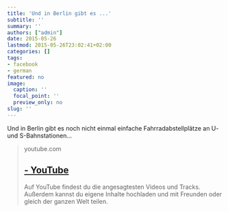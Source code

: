 ```yaml
---
title: 'Und in Berlin gibt es ...'
subtitle: ''
summary: ''
authors: ["admin"]
date: 2015-05-26
lastmod: 2015-05-26T23:02:41+02:00
categories: []
tags:
- facebook
- german
featured: no
image:
  caption: ''
  focal_point: ''
  preview_only: no
slug: ''
---
```

Und in Berlin gibt es noch nicht einmal einfache Fahrradabstellplätze an U- und S-Bahnstationen...
> youtube.com
> ## [ - YouTube](https://www.youtube.com/watch?v=Ym7juWamiWY)
>
>Auf YouTube findest du die angesagtesten Videos und Tracks. Außerdem kannst du eigene Inhalte hochladen und mit Freunden oder gleich der ganzen Welt teilen.


